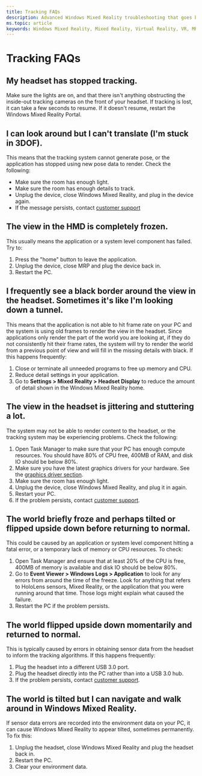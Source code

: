 ```yaml
---
title: Tracking FAQs
description: Advanced Windows Mixed Reality troubleshooting that goes beyond our standard consumer support documentation.
ms.topic: article
keywords: Windows Mixed Reality, Mixed Reality, Virtual Reality, VR, MR, Troubleshoot, Errors, Help, Support, Tracking
---
```



# Tracking FAQs

## My headset has stopped tracking.

Make sure the lights are on, and that there isn't anything obstructing the inside-out tracking cameras on the front of your headset. If tracking is lost, it can take a few seconds to resume. If it doesn't resume, restart the Windows Mixed Reality Portal. 

## I can look around but I can't translate (I'm stuck in 3DOF).

This means that the tracking system cannot generate pose, or the application has stopped using new pose data to render. Check the following:
* Make sure the room has enough light.
* Make sure the room has enough details to track.
* Unplug the device, close Windows Mixed Reality, and plug in the device again.
* If the message persists, contact [customer support](https://support.microsoft.com/)

## The view in the HMD is completely frozen.

This usually means the application or a system level component has failed. Try to:
1. Press the "home" button to leave the application.
2. Unplug the device, close MRP and plug the device back in.
3. Restart the PC.

## I frequently see a black border around the view in the headset. Sometimes it's like I'm looking down a tunnel.

This means that the application is not able to hit frame rate on your PC and the system is using old frames to render the view in the headset. Since applications only render the part of the world you are looking at, if they do not consistently hit their frame rates, the system will try to render the world from a previous point of view and will fill in the missing details with black. If this happens frequently:
1. Close or terminate all unneeded programs to free up memory and CPU.
2. Reduce detail settings in your application.
3. Go to **Settings > Mixed Reality > Headset Display** to reduce the amount of detail shown in the Windows Mixed Reality home.

## The view in the headset is jittering and stuttering a lot.

The system may not be able to render content to the headset, or the tracking system may be experiencing problems. Check the following:
1. Open Task Manager to make sure that your PC has enough compute resources. You should have 80% of CPU free, 400MB of RAM, and disk IO should be below 80%.
2. Make sure you have the latest graphics drivers for your hardware. See the [graphics driver section](before-you-start.md#make-sure-you-have-a-compatible-graphics-driver).
3. Make sure the room has enough light.
4. Unplug the device, close Windows Mixed Reality, and plug it in again.
5. Restart your PC.
6. If the problem persists, contact [customer support](https://support.microsoft.com/).

## The world briefly froze and perhaps tilted or flipped upside down before returning to normal.

This could be caused by an application or system level component hitting a fatal error, or a temporary lack of memory or CPU resources. To check:
1. Open Task Manager and ensure that at least 20% of the CPU is free, 400MB of memory is available and disk IO should be below 80%.
2. Go to **Event Viewer > Windows Logs > Application** to look for any errors from around the time of the freeze. Look for anything that refers to HoloLens sensors, Mixed Reality, or the application that you were running around that time. Those logs might explain what caused the failure.
3. Restart the PC if the problem persists.

## The world flipped upside down momentarily and returned to normal.

This is typically caused by errors in obtaining sensor data from the headset to inform the tracking algorithms. If this happens frequently:
1. Plug the headset into a different USB 3.0 port.
2. Plug the headset directly into the PC rather than into a USB 3.0 hub.
3. If the problem persists, contact [customer support](https://support.microsoft.com/).

## The world is tilted but I can navigate and walk around in Windows Mixed Reality.

If sensor data errors are recorded into the environment data on your PC, it can cause Windows Mixed Reality to appear tilted, sometimes permanently. To fix this:
1. Unplug the headset, close Windows Mixed Reality and plug the headset back in.
2. Restart the PC.
3. Clear your environment data.

